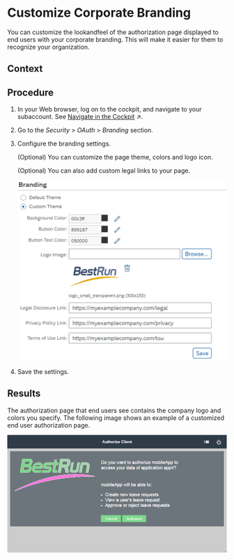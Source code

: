 <!-- loio9ff990bdc95c4efc9925bb45dc9e12b5 -->

# Customize Corporate Branding

You can customize the lookandfeel of the authorization page displayed to end users with your corporate branding. This will make it easier for them to recognize your organization.



## Context



## Procedure

1.  In your Web browser, log on to the cockpit, and navigate to your subaccount. See [Navigate in the Cockpit](https://help.sap.com/viewer/65de2977205c403bbc107264b8eccf4b/Cloud/en-US/0874895f1f78459f9517da55a11ffebd.html "Learn how to navigate to your global accounts, directories, and subaccounts in the SAP BTP cockpit.") :arrow_upper_right:.

2.  Go to the *Security* \> *OAuth* \> *Branding* section.

3.  Configure the branding settings.

    \(Optional\) You can customize the page theme, colors and logo icon.

    \(Optional\) You can also add custom legal links to your page.

    ![](images/OAuth_Branding_86cfd59.png)

4.  Save the settings.




## Results

The authorization page that end users see contains the company logo and colors you specify. The following image shows an example of a customized end user authorization page.

![](images/Customized_Authorization_Page_af68bbf.png)

